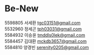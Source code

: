 # Be-New

5598805 서세환 tgc03151@gmail.com   
5532960 정세곤 tph03031@gmail.com      
5584932 이승윤 tmddls0lek@gmail.com   
5584457 김대환 mckdb3657@gmail.com   
5584810 양경빈 serenity0205@gmail.com   
